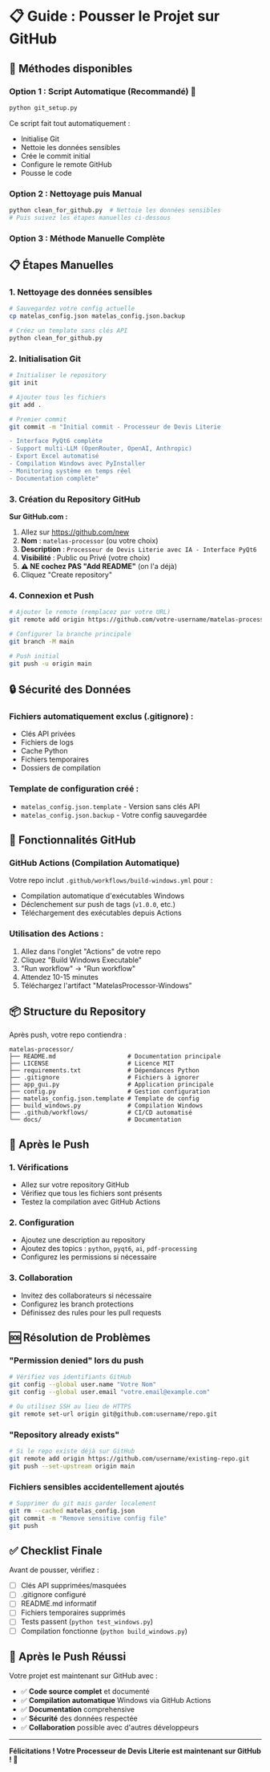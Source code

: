 # 📋 Guide : Pousser le Projet sur GitHub

## 🎯 **Méthodes disponibles**

### **Option 1 : Script Automatique (Recommandé) 🚀**
```bash
python git_setup.py
```
Ce script fait tout automatiquement :
- Initialise Git
- Nettoie les données sensibles  
- Crée le commit initial
- Configure le remote GitHub
- Pousse le code

### **Option 2 : Nettoyage puis Manual**
```bash
python clean_for_github.py  # Nettoie les données sensibles
# Puis suivez les étapes manuelles ci-dessous
```

### **Option 3 : Méthode Manuelle Complète**

## 📋 **Étapes Manuelles**

### **1. Nettoyage des données sensibles**
```bash
# Sauvegardez votre config actuelle
cp matelas_config.json matelas_config.json.backup

# Créez un template sans clés API
python clean_for_github.py
```

### **2. Initialisation Git**
```bash
# Initialiser le repository
git init

# Ajouter tous les fichiers
git add .

# Premier commit
git commit -m "Initial commit - Processeur de Devis Literie

- Interface PyQt6 complète
- Support multi-LLM (OpenRouter, OpenAI, Anthropic)
- Export Excel automatisé  
- Compilation Windows avec PyInstaller
- Monitoring système en temps réel
- Documentation complète"
```

### **3. Création du Repository GitHub**

**Sur GitHub.com :**
1. Allez sur https://github.com/new
2. **Nom** : `matelas-processor` (ou votre choix)
3. **Description** : `Processeur de Devis Literie avec IA - Interface PyQt6`
4. **Visibilité** : Public ou Privé (votre choix)
5. **⚠️ NE cochez PAS "Add README"** (on l'a déjà)
6. Cliquez "Create repository"

### **4. Connexion et Push**
```bash
# Ajouter le remote (remplacez par votre URL)
git remote add origin https://github.com/votre-username/matelas-processor.git

# Configurer la branche principale
git branch -M main

# Push initial
git push -u origin main
```

## 🔒 **Sécurité des Données**

### **Fichiers automatiquement exclus (.gitignore) :**
- Clés API privées
- Fichiers de logs
- Cache Python
- Fichiers temporaires
- Dossiers de compilation

### **Template de configuration créé :**
- `matelas_config.json.template` - Version sans clés API
- `matelas_config.json.backup` - Votre config sauvegardée

## 🚀 **Fonctionnalités GitHub**

### **GitHub Actions (Compilation Automatique)**
Votre repo inclut `.github/workflows/build-windows.yml` pour :
- Compilation automatique d'exécutables Windows
- Déclenchement sur push de tags (`v1.0.0`, etc.)
- Téléchargement des exécutables depuis Actions

### **Utilisation des Actions :**
1. Allez dans l'onglet "Actions" de votre repo
2. Cliquez "Build Windows Executable"
3. "Run workflow" → "Run workflow"
4. Attendez 10-15 minutes
5. Téléchargez l'artifact "MatelasProcessor-Windows"

## 📦 **Structure du Repository**

Après push, votre repo contiendra :
```
matelas-processor/
├── README.md                    # Documentation principale
├── LICENSE                      # Licence MIT
├── requirements.txt             # Dépendances Python
├── .gitignore                   # Fichiers à ignorer
├── app_gui.py                   # Application principale
├── config.py                    # Gestion configuration
├── matelas_config.json.template # Template de config
├── build_windows.py             # Compilation Windows
├── .github/workflows/           # CI/CD automatisé
└── docs/                        # Documentation
```

## 🔧 **Après le Push**

### **1. Vérifications**
- Allez sur votre repository GitHub
- Vérifiez que tous les fichiers sont présents
- Testez la compilation avec GitHub Actions

### **2. Configuration**
- Ajoutez une description au repository
- Ajoutez des topics : `python`, `pyqt6`, `ai`, `pdf-processing`
- Configurez les permissions si nécessaire

### **3. Collaboration**
- Invitez des collaborateurs si nécessaire  
- Configurez les branch protections
- Définissez des rules pour les pull requests

## 🆘 **Résolution de Problèmes**

### **"Permission denied" lors du push**
```bash
# Vérifiez vos identifiants GitHub
git config --global user.name "Votre Nom"
git config --global user.email "votre.email@example.com"

# Ou utilisez SSH au lieu de HTTPS
git remote set-url origin git@github.com:username/repo.git
```

### **"Repository already exists"**
```bash
# Si le repo existe déjà sur GitHub
git remote add origin https://github.com/username/existing-repo.git
git push --set-upstream origin main
```

### **Fichiers sensibles accidentellement ajoutés**
```bash
# Supprimer du git mais garder localement
git rm --cached matelas_config.json
git commit -m "Remove sensitive config file"
git push
```

## ✅ **Checklist Finale**

Avant de pousser, vérifiez :
- [ ] Clés API supprimées/masquées
- [ ] .gitignore configuré
- [ ] README.md informatif
- [ ] Fichiers temporaires supprimés
- [ ] Tests passent (`python test_windows.py`)
- [ ] Compilation fonctionne (`python build_windows.py`)

## 🎉 **Après le Push Réussi**

Votre projet est maintenant sur GitHub avec :
- ✅ **Code source complet** et documenté
- ✅ **Compilation automatique** Windows via GitHub Actions
- ✅ **Documentation** comprehensive
- ✅ **Sécurité** des données respectée
- ✅ **Collaboration** possible avec d'autres développeurs

---

**Félicitations ! Votre Processeur de Devis Literie est maintenant sur GitHub ! 🎉**